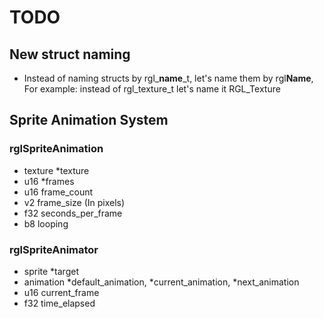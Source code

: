 # TODO

## New struct naming
- Instead of naming structs by rgl_**name**_t, let's name them by rgl**Name**,  
  For example: instead of rgl_texture_t let's name it RGL_Texture

## Sprite Animation System
### rglSpriteAnimation
- texture *texture
- u16 *frames
- u16 frame_count
- v2 frame_size (In pixels)
- f32 seconds_per_frame
- b8 looping

### rglSpriteAnimator
- sprite *target
- animation *default_animation, *current_animation, *next_animation
- u16 current_frame
- f32 time_elapsed
